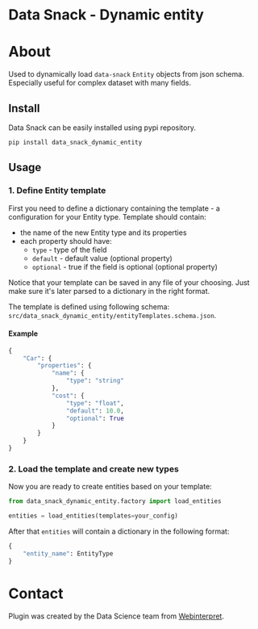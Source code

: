 # Data Snack - Dynamic entity 

# About
Used to dynamically load `data-snack` `Entity` objects from json schema.
Especially useful for complex dataset with many fields.

## Install
Data Snack can be easily installed using pypi repository.
```bash
pip install data_snack_dynamic_entity
```

## Usage
### 1. Define Entity template 
First you need to define a dictionary containing the template - a configuration for your Entity type.
Template should contain:
- the name of the new Entity type and its properties
- each property should have:
  - `type` - type of the field
  - `default` - default value (optional property) 
  - `optional` - true if the field is optional (optional property)

Notice that your template can be saved in any file of your choosing.
Just make sure it's later parsed to a dictionary in the right format.

The template is defined using following schema: `src/data_snack_dynamic_entity/entityTemplates.schema.json`.

#### Example
```python
{
    "Car": {
        "properties": {
            "name": {
                "type": "string"
            },
            "cost": {
                "type": "float",
                "default": 10.0,
                "optional": True
            }
        }
    }
}
```

### 2. Load the template and create new types
Now you are ready to create entities based on your template:
```python
from data_snack_dynamic_entity.factory import load_entities

entities = load_entities(templates=your_config)
```

After that `entities` will contain a dictionary in the following format:
```python
{
    "entity_name": EntityType
}
```

# Contact
Plugin was created by the Data Science team from [Webinterpret](https://www.webinterpret.com/).
